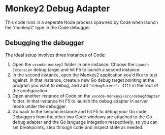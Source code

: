 # Monkey2 Debug Adapter

This code runs in a seperate Node process spawned by Code when launch the 'monkey2' type in the Code debugger.

## Debugging the debugger

The ideal setup involves three instances of Code:

1. Open the `vscode-monkey2` folder in one instance.  Choose the `Launch Extension` debug target and hit F5 to launch a second instance.
2. In the second instance, open the Monkey2 application you'd like to test against.  In that instance, create a new Go debug target pointing at the program you want to debug, and add `"debugServer": 4711` in the root of the configuration.
3. Open another instance of Code on the `vscode-monkey2/src/debugAdapter` folder.  In that instance hit F5 to launch the debug adapter in server mode under the debugger.
4. Go back to the second instance and hit F5 to debug your Go code.  Debuggers from the other two Code windows are attached to the Go debug adapter and the Go language integation respectively, so you can set breakpoints, step through code and inspect state as needed. 